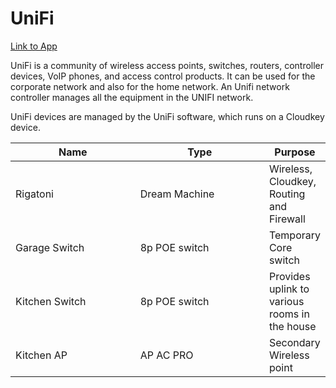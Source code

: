 # UniFi

[Link to App](https://unifi.ui.com/dashboard)

UniFi is a community of wireless access points, switches, routers, controller devices, VoIP phones, and access control products. It can be used for the corporate network and also for the home network. An Unifi network controller manages all the equipment in the UNIFI network.

UniFi devices are managed by the UniFi software, which runs on a Cloudkey device.

<table><thead><tr><th width="185.33333333333331">Name</th><th width="192">Type</th><th>Purpose</th></tr></thead><tbody><tr><td>Rigatoni</td><td>Dream Machine</td><td>Wireless, Cloudkey, Routing and Firewall</td></tr><tr><td>Garage Switch</td><td>8p POE switch</td><td>Temporary Core switch</td></tr><tr><td>Kitchen Switch</td><td>8p POE switch</td><td>Provides uplink to various rooms in the house</td></tr><tr><td>Kitchen AP</td><td>AP AC PRO</td><td>Secondary Wireless point</td></tr></tbody></table>
